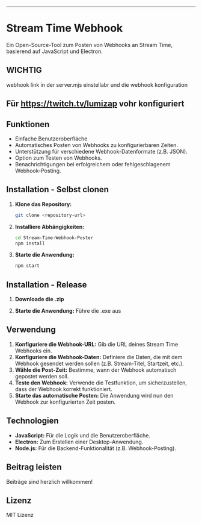-------------------------------------
# Stream Time Webhook

Ein Open-Source-Tool zum Posten von Webhooks an Stream Time, basierend auf JavaScript und Electron.

## WICHTIG 
webhook link in der server.mjs einstellabr 
und die webhook konfiguration
## Für https://twitch.tv/lumizap vohr konfiguriert

## Funktionen

* Einfache Benutzeroberfläche
* Automatisches Posten von Webhooks zu konfigurierbaren Zeiten.
* Unterstützung für verschiedene Webhook-Datenformate (z.B. JSON).
* Option zum Testen von Webhooks.
* Benachrichtigungen bei erfolgreichem oder fehlgeschlagenem Webhook-Posting.

## Installation - Selbst clonen

1. **Klone das Repository:**
   ```bash
   git clone <repository-url>
   ```
2. **Installiere Abhängigkeiten:**
   ```bash
   cd Stream-Time-Webhook-Poster
   npm install
   ```
3. **Starte die Anwendung:**
   ```bash
   npm start
   ```

## Installation - Release

1. **Downloade die .zip**

2. **Starte die Anwendung:**
   Führe die .exe aus

## Verwendung

1. **Konfiguriere die Webhook-URL:** Gib die URL deines Stream Time Webhooks ein.
2. **Konfiguriere die Webhook-Daten:**  Definiere die Daten, die mit dem Webhook gesendet werden sollen (z.B. Stream-Titel, Startzeit, etc.).
3. **Wähle die Post-Zeit:** Bestimme, wann der Webhook automatisch gepostet werden soll.
4. **Teste den Webhook:** Verwende die Testfunktion, um sicherzustellen, dass der Webhook korrekt funktioniert.
5. **Starte das automatische Posten:** Die Anwendung wird nun den Webhook zur konfigurierten Zeit posten.

## Technologien

* **JavaScript:**  Für die Logik und die Benutzeroberfläche.
* **Electron:** Zum Erstellen einer Desktop-Anwendung.
* **Node.js:** Für die Backend-Funktionalität (z.B. Webhook-Posting).

## Beitrag leisten

Beiträge sind herzlich willkommen!

## Lizenz

MIT Lizenz
